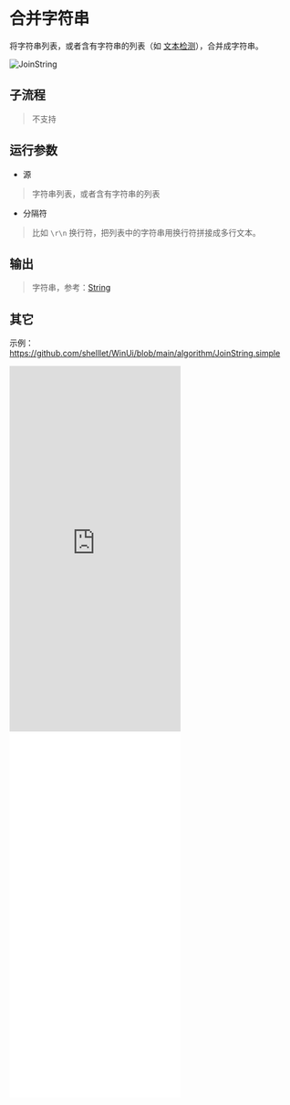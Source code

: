 # 合并字符串 
将字符串列表，或者含有字符串的列表（如 [文本检测](./actions/ai/ImageOCR.md)），合并成字符串。

![JoinString](./images/16.png ':size=90%')

## 子流程

> 不支持

## 运行参数

* 源
> 字符串列表，或者含有字符串的列表

* 分隔符
> 比如 `\r\n` 换行符，把列表中的字符串用换行符拼接成多行文本。

## 输出

> 字符串，参考：[String](./types/String.md)


## 其它

示例：https://github.com/shelllet/WinUi/blob/main/algorithm/JoinString.simple

<iframe type="text/html" height="640px" src="https://www.youtube.com/embed/DuS98PdSA8U" frameborder="0"></iframe>

<iframe src="//player.bilibili.com/player.html?bvid=BV1jF2JYBER6&page=1&autoplay=0" height='640px' scrolling="no" frameborder="no" framespacing="0" allowfullscreen="true"></iframe>